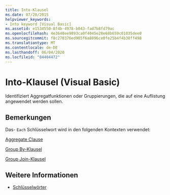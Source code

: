 ```yaml
---
title: Into-Klausel
ms.date: 07/20/2015
helpviewer_keywords:
- Into keyword [Visual Basic]
ms.assetid: e1534550-8f4b-4978-b043-fad7b8fd79ac
ms.openlocfilehash: 4e3648ee9893ca0f4045e28e68b659c01035dee0
ms.sourcegitcommit: f8c270376ed905f6a8896ce0fe25b4f4b38ff498
ms.translationtype: MT
ms.contentlocale: de-DE
ms.lasthandoff: 06/04/2020
ms.locfileid: "84404472"
---
```

# <a name="into-clause-visual-basic"></a>Into-Klausel (Visual Basic)
Identifiziert Aggregatfunktionen oder Gruppierungen, die auf eine Auflistung angewendet werden sollen.  
  
## <a name="remarks"></a>Bemerkungen  
 Das- `Each` Schlüsselwort wird in den folgenden Kontexten verwendet:  
  
 [Aggregate Clause](../queries/aggregate-clause.md)  
  
 [Group By-Klausel](../queries/group-by-clause.md)  
  
 [Group Join-Klausel](../queries/group-join-clause.md)  
  
## <a name="see-also"></a>Weitere Informationen

- [Schlüsselwörter](../keywords/index.md)
